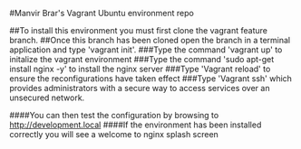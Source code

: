 #Manvir Brar's Vagrant Ubuntu environment repo

##To install this environment you must first clone the vagrant feature branch.
##Once this branch has been cloned open the branch in a terminal application and type 'vagrant init'.
###Type the command 'vagrant up' to initalize the vagrant environment
###Type the command 'sudo apt-get install nginx -y' to install the nginx server
###Type 'Vagrant reload' to ensure the reconfigurations have taken effect
###Type 'Vagrant ssh' which provides administrators with a secure way to access services over an unsecured network.

####You can then test the configuration by browsing to http://development.local
####If the environment has been installed correctly you will see a welcome to nginx splash screen
